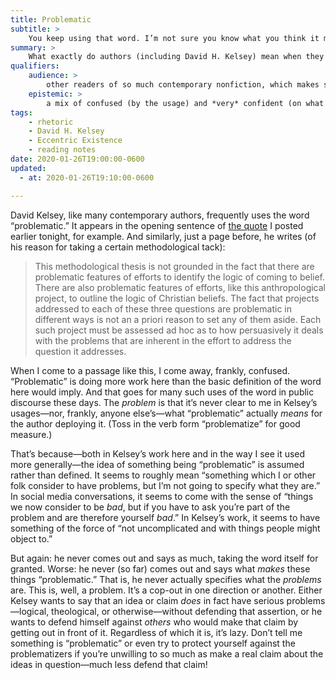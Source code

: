 ```yaml
---
title: Problematic
subtitle: >
    You keep using that word. I’m not sure you know what you think it means.
summary: >
    What exactly do authors (including David H. Kelsey) mean when they call something “problematic”? And why so hesitant to actually explain the problems?
qualifiers:
    audience: >
        other readers of so much contemporary nonfiction, which makes such heavy use of this… problematic… word.
    epistemic: >
        a mix of confused (by the usage) and *very* confident (on what should be done about it).
tags:
    - rhetoric
    - David H. Kelsey
    - Eccentric Existence
    - reading notes
date: 2020-01-26T19:00:00-0600
updated:
  - at: 2020-01-26T19:10:00-0600

---
```


David Kelsey, like many contemporary authors, frequently uses the word “problematic.” It appears in the opening sentence of [the quote][quote] I posted earlier tonight, for example. And similarly, just a page before, he writes (of his reason for taking a certain methodological tack):

> This methodological thesis is not grounded in the fact that there are problematic features of efforts to identify the logic of coming to belief. There are also problematic features of efforts, like this anthropological project, to outline the logic of Christian beliefs. The fact that projects addressed to each of these three questions are problematic in different ways is not an a priori reason to set any of them aside. Each such project must be assessed ad hoc as to how persuasively it deals with the problems that are inherent in the effort to address the question it addresses.

When I come to a passage like this, I come away, frankly, confused. “Problematic” is doing more work here than the basic definition of the word here would imply. And that goes for many such uses of the word in public discourse these days. The *problem* is that it’s never clear to me in Kelsey’s usages—nor, frankly, anyone else’s—what “problematic” actually *means* for the author deploying it. (Toss in the verb form “problematize” for good measure.)

That’s because—both in Kelsey’s work here and in the way I see it used more generally—the idea of something being “problematic” is assumed rather than defined. It seems to roughly mean “something which I or other folk consider to have problems, but I’m not going to specify what they are.” In social media conversations, it seems to come with the sense of “things we now consider to be *bad*, but if you have to ask you’re part of the problem and are therefore yourself *bad*.” In Kelsey’s work, it seems to have something of the force of “not uncomplicated and with things people might object to.”

But again: he never comes out and says as much, taking the word itself for granted. Worse: he never (so far) comes out and says what *makes* these things “problematic.” That is, he never actually specifies what the *problems* are. This is, well, a problem. It’s a cop-out in one direction or another. Either Kelsey wants to say that an idea or claim *does* in fact have serious problems—logical, theological, or otherwise—without defending that assertion, or he wants to defend himself against *others* who would make that claim by getting out in front of it. Regardless of which it is, it’s lazy. Don’t tell me something is “problematic” or even try to protect yourself against the problematizers if you’re unwilling to so much as make a real claim about the ideas in question—much less defend that claim!

[quote]: https://v5.chriskrycho.com/library/
